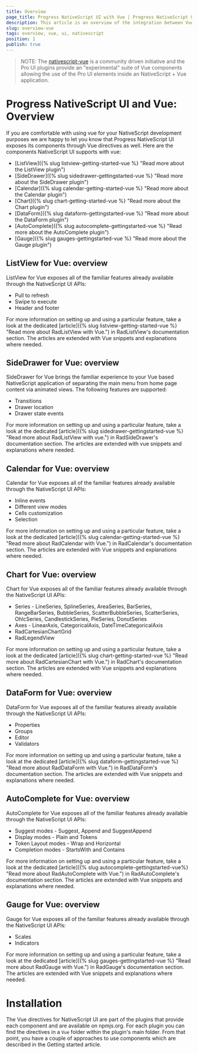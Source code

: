 ```yaml
---
title: Overview
page_title: Progress NativeScript UI with Vue | Progress NativeScript UI Documentation
description: This article is an overview of the integration between Vue and Progress NativeScript UI.
slug: overview-vue
tags: overview, vue, ui, nativescript
position: 1
publish: true
---
```


> NOTE: The [nativescript-vue](https://nativescript-vue.org/) is a community driven initiative and the Pro UI plugins provide an "experimental" suite of Vue components allowing the use of the Pro UI elements inside an NativeScript + Vue application.

# Progress NativeScript UI and Vue: Overview
If you are comfortable with using vue for your NativeScript development purposes we are happy to let you know that Progress NativeScript UI exposes its components through Vue directives as well. Here are the components NativeScript UI supports with vue:

- [ListView]({% slug listview-getting-started-vue %} "Read more about the ListView plugin")
- [SideDrawer]({% slug sidedrawer-gettingstarted-vue %} "Read more about the SideDrawer plugin")
- [Calendar]({% slug calendar-getting-started-vue %} "Read more about the Calendar plugin")
- [Chart]({% slug chart-getting-started-vue %} "Read more about the Chart plugin")
- [DataForm]({% slug dataform-gettingstarted-vue %} "Read more about the DataForm plugin")
- [AutoComplete]({% slug autocomplete-gettingstarted-vue %} "Read more about the AutoComplete plugin")
- [Gauge]({% slug gauges-gettingstarted-vue %} "Read more about the Gauge plugin")

## ListView for Vue: overview
ListView for Vue exposes all of the familiar features already available through the NativeScript UI APIs:

- Pull to refresh
- Swipe to execute
- Header and footer

For more information on setting up and using a particular feature, take a look at the dedicated [article]({% slug listview-getting-started-vue %} "Read more about RadListView with Vue.") in RadListView's documentation section. The articles are extended with Vue snippets and explanations where needed.

## SideDrawer for Vue: overview
SideDrawer for Vue brings the familiar experience to your Vue based NativeScript application of separating the main menu from home page content via animated views. The following features are supported:

- Transitions
- Drawer location
- Drawer state events

For more information on setting up and using a particular feature, take a look at the dedicated [article]({% slug sidedrawer-gettingstarted-vue %} "Read more about RadListView with vue.") in RadSideDrawer's documentation section. The articles are extended with vue snippets and explanations where needed.

## Calendar for Vue: overview
Calendar for Vue exposes all of the familiar features already available through the NativeScript UI APIs:

- Inline events
- Different view modes
- Cells customization
- Selection

For more information on setting up and using a particular feature, take a look at the dedicated [article]({% slug calendar-getting-started-vue %} "Read more about RadCalendar with Vue.") in RadCalendar's documentation section. The articles are extended with Vue snippets and explanations where needed.

## Chart for Vue: overview
Chart for Vue exposes all of the familiar features already available through the NativeScript UI APIs:

- Series - LineSeries, SplineSeries, AreaSeries, BarSeries, RangeBarSeries, BubbleSeries, ScatterBubbleSeries, ScatterSeries, OhlcSeries, CandlestickSeries, PieSeries, DonutSeries
- Axes - LinearAxis, CategoricalAxis, DateTimeCategoricalAxis
- RadCartesianChartGrid
- RadLegendView

For more information on setting up and using a particular feature, take a look at the dedicated [article]({% slug chart-getting-started-vue %} "Read more about RadCartesianChart with Vue.") in RadChart's documentation section. The articles are extended with Vue snippets and explanations where needed.

## DataForm for Vue: overview
DataForm for Vue exposes all of the familiar features already available through the NativeScript UI APIs:

- Properties
- Groups
- Editor
- Validators

For more information on setting up and using a particular feature, take a look at the dedicated [article]({% slug dataform-gettingstarted-vue %} "Read more about RadDataForm with Vue.") in RadDataForm's documentation section. The articles are extended with Vue snippets and explanations where needed.

## AutoComplete for Vue: overview
AutoComplete for Vue exposes all of the familiar features already available through the NativeScript UI APIs:

- Suggest modes - Suggest, Append and SuggestAppend
- Display modes - Plain and Tokens
- Token Layout modes - Wrap and Horizontal
- Completion modes - StartsWith and Contains

For more information on setting up and using a particular feature, take a look at the dedicated [article]({% slug autocomplete-gettingstarted-vue%} "Read more about RadAutoComplete with Vue.") in RadAutoComplete's documentation section. The articles are extended with Vue snippets and explanations where needed.

## Gauge for Vue: overview
Gauge for Vue exposes all of the familiar features already available through the NativeScript UI APIs:

- Scales
- Indicators

For more information on setting up and using a particular feature, take a look at the dedicated [article]({% slug gauges-gettingstarted-vue %} "Read more about RadGauge with Vue.") in RadGauge's documentation section. The articles are extended with Vue snippets and explanations where needed.

# Installation
The Vue directives for NativeScript UI are part of the plugins that provide each component and are available on npmjs.org. For each plugin you can find the directives in a `Vue` folder within the plugin's main folder. From that point, you have a couple of approaches to use components which are described in the Getting started article.
